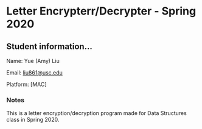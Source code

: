 # Letter Encrypterr/Decrypter - Spring 2020 #

## Student information... ##
Name: Yue (Amy) Liu

Email: liu861@usc.edu

Platform: [MAC]

### Notes ###

This is a letter encryption/decryption program made for Data Structures class in Spring 2020. 
